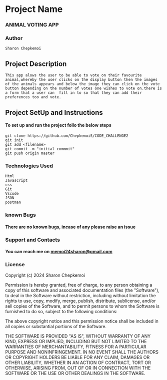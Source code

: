 # Project Name

### ANIMAL VOTING APP
### Author 
``` 
Sharon Chepkemoi

```
## Project Description
```
This app alows the user to be able to vote on their favourite animal,whereby the user clicks on the display button then the images of the animals appears and below the image they can click on the vote button depending on the number of votes one wishes to vote on.there is a form that a user can  fill in to so that they can add their preferences too and vote.
```

## Project SetUp and Instructions
#### To set up and run the project follo the below steps

```
git clone https://github.com/ChepkemoiS/CODE_CHALLENGE2
git init
git add <filename>
git commit -m "initial commmit"
git push origin master

```
### Technologies Used
```
Html
Javascript
css
Git 
Vscode
JSON
postman

```




### known Bugs
#### There are no known bugs, incase of any please raise an issue

### Support and Contacts

#### You can reach me on memoi24sharon@gmail.com
### License

Copyright (c) 2024 Sharon Chepkemoi

Permission is hereby granted, free of charge, to any person obtaining a copy
of this software and associated documentation files (the "Software"), to deal
in the Software without restriction, including without limitation the rights
to use, copy, modify, merge, publish, distribute, sublicense, and/or sell
copies of the Software, and to permit persons to whom the Software is
furnished to do so, subject to the following conditions:

The above copyright notice and this permission notice shall be included in all
copies or substantial portions of the Software.

THE SOFTWARE IS PROVIDED "AS IS", WITHOUT WARRANTY OF ANY KIND, EXPRESS OR
IMPLIED, INCLUDING BUT NOT LIMITED TO THE WARRANTIES OF MERCHANTABILITY,
FITNESS FOR A PARTICULAR PURPOSE AND NONINFRINGEMENT. IN NO EVENT SHALL THE
AUTHORS OR COPYRIGHT HOLDERS BE LIABLE FOR ANY CLAIM, DAMAGES OR OTHER
LIABILITY, WHETHER IN AN ACTION OF CONTRACT, TORT OR OTHERWISE, ARISING FROM,
OUT OF OR IN CONNECTION WITH THE SOFTWARE OR THE USE OR OTHER DEALINGS IN THE
SOFTWARE.